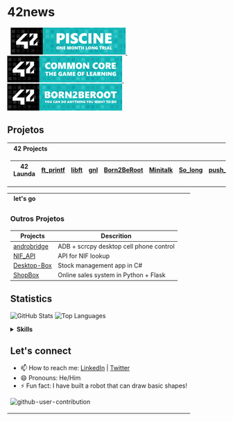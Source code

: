 # 42news
<p float="left" align="left">
  &nbsp;
  <a href="https://github.com/jotavare/42-common-core">
    <img src="https://github.com/jotavare/jotavare/blob/main/42/banners/piscine_and_common_core/github_piscine_and_common_core_banner_piscine.png" width="265"/>
  </a>
  &nbsp;
  <a href="https://github.com/jotavare/42-common-core">
    <img src="https://github.com/jotavare/jotavare/blob/main/42/banners/piscine_and_common_core/github_piscine_and_common_core_banner_common_core.png" width="265"/>
  </a>
   &nbsp;
  <a href="https://github.com/jotavare/42-common-core">
    <img src="https://github.com/jotavare/jotavare/blob/main/42/banners/piscine_and_common_core/github_piscine_and_common_core_banner_born2beroot.png" width="265"/>
  </a>
</p>

## Projetos


<table>
<tr>
<th align="left"> &nbsp; 42 Projects</th>
</tr>
<tr>

<td>

| 42 Launda  | [ft_printf](https://github.com/mr-body/ft_printf) | [libft](https://github.com/mr-body/libft) | [gnl](https://github.com/mr-body/gnl_42) | [Born2BeRoot](https://github.com/mr-body/Born2BeRoot) | [Minitalk](https://github.com/mr-body/minitalk) | [So_long](https://github.com/mr-body/so_long) | [push_swap](https://github.com/mr-body/push_swap)|[philosophers](https://github.com/mr-body/philosophers)|
|--|--|--|--|--|--|--|--|--|
</td> </tr> </table>

<table>
<tr>
<th align="left"> &nbsp; let's go</th>
</tr>
<tr>

<td>

### Outros Projetos

| Projects | Descrition |
|--|--|
| [androbridge](https://github.com/mr-body/androbridge) | ADB + scrcpy desktop cell phone control |
| [NIF_API](https://github.com/mr-body/NIF_API) | API for NIF lookup|
| [Desktop-Box](https://github.com/mr-body/Desktop-Box) |Stock management app in C# |
| [ShopBox](https://github.com/mr-body/ShopBox) | Online sales system in Python + Flask|

## Statistics

![GitHub Stats](https://github-readme-stats.vercel.app/api?username=waalexan&show_icons=true&hide_border=true&theme=vue-dark)
![Top Languages](https://github-readme-stats.vercel.app/api/top-langs/?username=waalexan&layout=compact&hide=roff&langs_count=8&theme=vue-dark&hide_border=true)

<details>
<summary><b>Skills</b></summary>
<div>

[![My Skills](https://skillicons.dev/icons?i=html,css,js,bootstrap,cpp,java,python,php)](https://skillicons.dev)

</div>
   
<summary><b>Learning</b></summary>
<div>
  
[![Learning](https://skillicons.dev/icons?i=htmx,go,nextjs,dart,flutter)](https://skillicons.dev)
  
</div>
</details>


## Let's connect

- 📫 How to reach me: [LinkedIn]([https://www.linkedin.com/in/gildokomba](https://ao.linkedin.com/in/walter-alexandre-santana-235191268)) | [Twitter]([https://twitter.com/gildokomba](https://twitter.com/WalterS11679003))
- 😄 Pronouns: He/Him
- ⚡ Fun fact: I have built a robot that can draw basic shapes!

![github-user-contribution](https://user-images.githubusercontent.com/58959408/157782696-8bc9ca49-ca61-4ab5-8b83-49c4e76c1a8f.svg)

